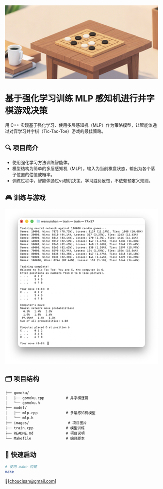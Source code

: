 ![](images/Tic.png)


# 基于强化学习训练 MLP 感知机进行井字棋游戏决策

用 C++ 实现基于强化学习、使用多层感知机（MLP）作为策略模型，让智能体通过对弈学习井字棋（Tic-Tac-Toe）游戏的最佳策略。

## 🔍 项目简介

- 使用强化学习方法训练智能体。
- 模型结构为简单的多层感知机（MLP），输入为当前棋盘状态，输出为各个落子位置的估值或概率。
- 训练过程中，智能体通过vs随机决策，学习胜负反馈，不依赖预定义规则。



## 🎮 训练与游戏
<p align="center">
  <img src="images/game.png" alt="游戏演示" width="600">
</p>


## 🗂️ 项目结构
```
├── gomoku/                   
│   ├── gomoku.cpp          # 井字棋逻辑
│   └── gomoku.h           
├── model/ 
│   ├── mlp.cpp             # 多层感知机模型
│   └── mlp.h 
├── images/                  # 项目图片  
├── train.cpp               # 模型训练
├── README.md               # 项目说明
└── Makefile                # 编译脚本
```



## 🚀 快速启动

```bash
# 使用 make 构建
make
```



📮[choucisan@gmail.com]